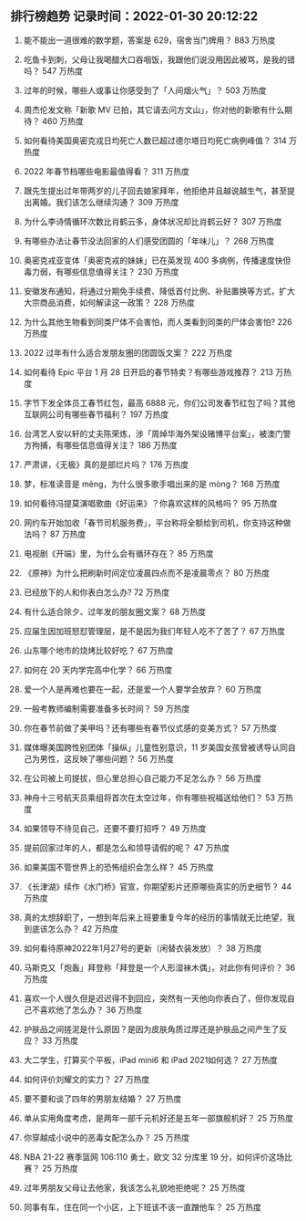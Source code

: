 
## 排行榜趋势 记录时间：2022-01-30 20:12:22
  
  1. 能不能出一道很难的数学题，答案是 629，宿舍当门牌用？ 883 万热度
    
  2. 吃鱼卡到刺，父母让我喝醋大口吞咽饭，我跟他们说没用因此被骂，是我的错吗？ 547 万热度
    
  3. 过年的时候，哪些人或事让你感受到了「人间烟火气」？ 503 万热度
    
  4. 周杰伦发文称「新歌 MV 已拍，其它请去问方文山」，你对他的新歌有什么期待？ 460 万热度
    
  5. 如何看待美国奥密克戎日均死亡人数已超过德尔塔日均死亡病例峰值？ 314 万热度
    
  6. 2022 年春节档哪些电影最值得看？ 311 万热度
    
  7. 跟先生提出过年带两岁的儿子回去娘家拜年，他拒绝并且越说越生气，甚至提出离婚。我们该怎么继续沟通？ 309 万热度
    
  8. 为什么李诗情循环次数比肖鹤云多，身体状况却比肖鹤云好？ 307 万热度
    
  9. 有哪些办法让春节没法回家的人们感受团圆的「年味儿」？ 268 万热度
    
  10. 奥密克戎亚变体「奥密克戎的妹妹」已在英发现 400 多病例，传播速度快但毒力弱，有哪些信息值得关注？ 230 万热度
    
  11. 安徽发布通知，将通过分期免手续费、降低首付比例、补贴置换等方式，扩大大宗商品消费，如何解读这一政策？ 228 万热度
    
  12. 为什么其他生物看到同类尸体不会害怕，而人类看到同类的尸体会害怕? 226 万热度
    
  13. 2022 过年有什么适合发朋友圈的团圆饭文案？ 222 万热度
    
  14. 如何看待 Epic 平台 1 月 28 日开启的春节特卖？有哪些游戏推荐？ 213 万热度
    
  15. 字节下发全体员工春节红包，最高 6888 元，你们公司发春节红包了吗？其他互联网公司有哪些春节福利？ 197 万热度
    
  16. 台湾艺人安以轩的丈夫陈荣炼，涉「周焯华海外架设赌博平台案」，被澳门警方拘捕，有哪些信息值得关注？ 186 万热度
    
  17. 严肃讲，《无极》真的是部烂片吗？ 176 万热度
    
  18. 梦，标准读音是 mèng，为什么很多歌手唱出来的是 mòng？ 168 万热度
    
  19. 如何看待冯提莫演唱歌曲《好运来》？你喜欢这样的风格吗？ 95 万热度
    
  20. 网约车开始加收「春节司机服务费」，平台称将全额给到司机，你支持这种做法吗？ 87 万热度
    
  21. 电视剧《开端》里，为什么会有循环存在？ 85 万热度
    
  22. 《原神》为什么把刷新时间定位凌晨四点而不是凌晨零点？ 80 万热度
    
  23. 已经放下的人和你表白怎么办? 72 万热度
    
  24. 有什么适合除夕、过年发的朋友圈文案？ 68 万热度
    
  25. 应届生因加班怒怼管理层，是不是因为我们年轻人吃不了苦了？ 67 万热度
    
  26. 山东哪个地市的烧烤比较好吃？ 67 万热度
    
  27. 如何在 20 天内学完高中化学？ 66 万热度
    
  28. 爱一个人是再难也要在一起，还是爱一个人要学会放弃？ 60 万热度
    
  29. 一般考教师编制需要准备多长时间？ 59 万热度
    
  30. 你在春节前做了美甲吗？还有哪些有春节仪式感的变美方式？ 57 万热度
    
  31. 媒体曝美国跨性别团体「操纵」儿童性别意识，11 岁美国女孩曾被诱导认同自己为男性，这反映了哪些问题？ 56 万热度
    
  32. 在公司被上司提拔，但心里总担心自己能力不足怎么办？ 56 万热度
    
  33. 神舟十三号航天员乘组将首次在太空过年，你有哪些祝福送给他们？ 53 万热度
    
  34. 如果领导不待见自己，还要不要打招呼？ 49 万热度
    
  35. 提前回家过年的人，都是怎么和领导请假的呢？ 47 万热度
    
  36. 如果美国不管世界上的恐怖组织会怎么样？ 45 万热度
    
  37. 《长津湖》续作《水门桥》官宣，你期望影片还原哪些真实的历史细节？ 44 万热度
    
  38. 真的太想辞职了，一想到年后来上班要重复今年的经历的事情就无比绝望，我到底该怎么办？ 42 万热度
    
  39. 如何看待原神2022年1月27号的更新（闲替衣装发放）？ 38 万热度
    
  40. 马斯克又「炮轰」拜登称「拜登是一个人形湿袜木偶」，对此你有何评价？ 36 万热度
    
  41. 喜欢一个人很久但是迟迟得不到回应，突然有一天他向你表白了，但你发现自己不喜欢他了怎么办？ 36 万热度
    
  42. 护肤品之间搓泥是什么原因？是因为皮肤角质过厚还是护肤品之间产生了反应？ 33 万热度
    
  43. 大二学生，打算买个平板，iPad mini6 和 iPad 2021如何选？ 27 万热度
    
  44. 如何评价刘耀文的实力？ 27 万热度
    
  45. 要不要和谈了四年的男朋友结婚？ 27 万热度
    
  46. 单从实用角度考虑，是两年一部千元机好还是五年一部旗舰机好？ 25 万热度
    
  47. 你穿越成小说中的恶毒女配怎么办？ 25 万热度
    
  48. NBA 21-22 赛季篮网 106:110 勇士，欧文 32 分库里 19 分，如何评价这场比赛？ 25 万热度
    
  49. 过年男朋友父母让去他家，我该怎么礼貌地拒绝呢？ 25 万热度
    
  50. 同事有车，住在同一个小区，上下班该不该一直蹭他车？ 25 万热度
    